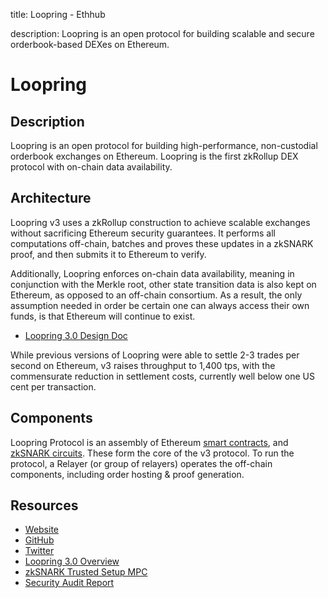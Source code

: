 title: Loopring - Ethhub

description: Loopring is an open protocol for building scalable and secure orderbook-based DEXes on Ethereum.

# Loopring

## Description

Loopring is an open protocol for building high-performance, non-custodial orderbook exchanges on Ethereum. Loopring is the first zkRollup DEX protocol with on-chain data availability.

## Architecture

Loopring v3 uses a zkRollup construction to achieve scalable exchanges without sacrificing Ethereum security guarantees. It performs all computations off-chain, batches and proves these updates in a zkSNARK proof, and then submits it to Ethereum to verify.

Additionally, Loopring enforces on-chain data availability, meaning in conjunction with the Merkle root, other state transition data is also kept on Ethereum, as opposed to an off-chain consortium. As a result, the only assumption needed in order be certain one can always access their own funds, is that Ethereum will continue to exist.

* [Loopring 3.0 Design Doc](https://github.com/Loopring/protocols/blob/master/packages/loopring_v3/DESIGN.md)

While previous versions of Loopring were able to settle 2-3 trades per second on Ethereum, v3 raises throughput to 1,400 tps, with the commensurate reduction in settlement costs, currently well below one US cent per transaction. 

## Components

Loopring Protocol is an assembly of Ethereum [smart contracts](https://github.com/Loopring/protocols/tree/master/packages/loopring_v3), and [zkSNARK circuits](https://medium.com/loopring-protocol/loopring-open-sources-its-zksnark-circuit-code-53c934b67ce5). These form the core of the v3 protocol. To run the protocol, a Relayer (or group of relayers) operates the off-chain components, including order hosting & proof generation. 


## Resources

* [Website](https://loopring.org) 
* [GitHub](https://github.com/Loopring)
* [Twitter](https://twitter.com/loopringorg)
* [Loopring 3.0 Overview](https://medium.com/loopring-protocol/loopring-3-0-overview-from-a-to-zksnarks-2c542e6c07b0)
* [zkSNARK Trusted Setup MPC](https://loopring.org/#/post/loopring-starts-trusted-setup-multi-party-computation-ceremony)
* [Security Audit Report](https://loopring.org/#/post/secbit-delivers-a-security-audit-report-for-loopring-protocol-3-0)
